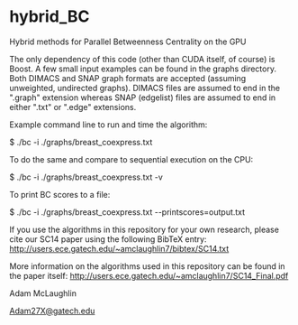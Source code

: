 hybrid_BC
=========

Hybrid methods for Parallel Betweenness Centrality on the GPU

The only dependency of this code (other than CUDA itself, of course) is Boost. A few small input examples can be found in the graphs directory. Both DIMACS and SNAP graph formats are accepted (assuming unweighted, undirected graphs). DIMACS files are assumed to end in the ".graph" extension whereas SNAP (edgelist) files are assumed to end in either ".txt" or ".edge" extensions. 

Example command line to run and time the algorithm:

$ ./bc -i ./graphs/breast_coexpress.txt

To do the same and compare to sequential execution on the CPU:

$ ./bc -i ./graphs/breast_coexpress.txt -v

To print BC scores to a file:

$ ./bc -i ./graphs/breast_coexpress.txt --printscores=output.txt

If you use the algorithms in this repository for your own research, please cite our SC14 paper using the following BibTeX entry: http://users.ece.gatech.edu/~amclaughlin7/bibtex/SC14.txt

More information on the algorithms used in this repository can be found in the paper itself: http://users.ece.gatech.edu/~amclaughlin7/SC14_Final.pdf

Adam McLaughlin

Adam27X@gatech.edu
